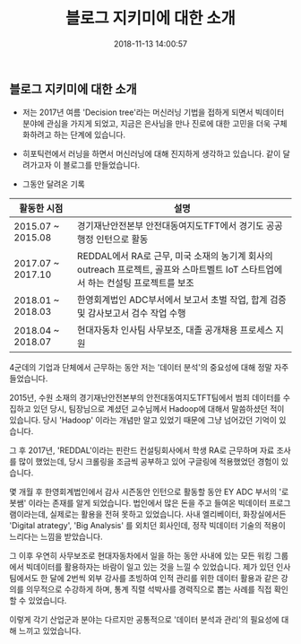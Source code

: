 ﻿---
layout: post
title:  "블로그 지키미에 대한 소개"
date:   2018-11-13 14:00:57
categories: Profile
permalink: 
---

## 블로그 지키미에 대한 소개

* 저는 2017년 여름 'Decision tree'라는 머신러닝 기법을 접하게 되면서 빅데이터 분야에 관심을 가지게 되었고, 지금은 은사님을 만나 진로에 대한 고민을 더욱 구체화하려고 하는 단계에 있습니다.

 * 히포틱런에서 러닝을 하면서 머신러닝에 대해 진지하게 생각하고 있습니다. 같이 달려가고자 이 블로그를 만들었습니다.
 
* 그동안 달려온 기록

활동한 시점     | 설명
-------- | ----
2015.07 ~ 2015.08 | 경기재난안전본부 안전대동여지도TFT에서 경기도 공공 행정 인턴으로 활동
2017.07 ~ 2017.10 | REDDAL에서 RA로 근무, 미국 소재의 농기계 회사의 outreach 프로젝트, 골프와 스마트벨트 IoT 스타트업에서 하는 컨설팅 프로젝트를 보조
2018.01 ~ 2018.03 | 한영회계법인 ADC부서에서 보고서 초벌 작업, 합계 검증 및 감사보고서 검수 작업 수행
2018.04 ~ 2018.07 | 현대자동차 인사팀 사무보조, 대졸 공개채용 프로세스 지원

4군데의 기업과 단체에서 근무하는 동안 저는 '데이터 분석'의 중요성에 대해 정말 자주 들었습니다.

2015년, 수원 소재의 경기재난안전본부의 안전대동여지도TFT팀에서 범죄 데이터를 수집하고 있던 당시, 팀장님으로 계셨던 교수님께서 Hadoop에 대해서 말씀하셨던 적이 있습니다. 당시 'Hadoop' 이라는 개념만 알고 있었기 때문에 그냥 넘어갔던 기억이 있습니다.

그 후 2017년, 'REDDAL'이라는 핀란드 컨설팅회사에서 학생 RA로 근무하며 자료 조사를 많이 했었는데, 당시 크롤링을 조금씩 공부하고 있어 구글링에 적용했었던 경험이 있습니다.

몇 개월 후 한영회계법인에서 감사 시즌동안 인턴으로 활동할 동안 EY ADC 부서의 '로봇쌤' 이라는 존재를 알게 되었습니다. 법인에서 많은 돈을 주고 들여온 빅데이터 프로그램이라는데, 실제로는 활용을 전혀 못하고 있었습니다. 사내 엘리베이터, 화장실에서든 'Digital atrategy', 'Big Analysis' 를 외치던 회사인데, 정작 빅데이터 기술의 적용이 느리다는 느낌을 받았습니다.

그 이후 우연히 사무보조로 현대자동차에서 일을 하는 동안 사내에 있는 모든 워킹 그룹에서 빅데이터를 활용하자는 바람이 일고 있는 것을 느낄 수 있었습니다. 제가 있던 인사팀에서도 한 달에 2번씩 외부 강사를 초빙하여 인적 관리를 위한 데이터 활용과 같은 강의를 의무적으로 수강하게 하며, 통계 직렬 석박사를 경력직으로 뽑는 사례를 직접 확인할 수 있었습니다.

이렇게 각기 산업군과 분야는 다르지만 공통적으로 '데이터 분석과 관리'의 필요성에 대해 느끼고 있었습니다.
